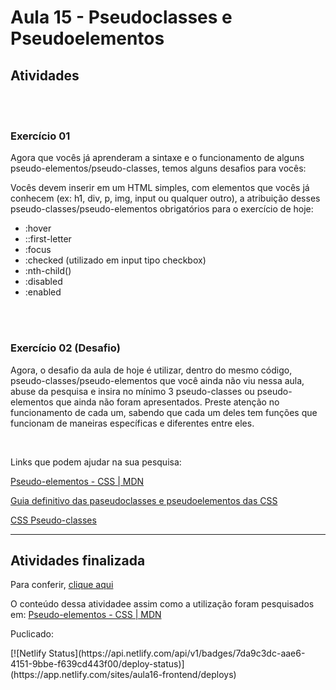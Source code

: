 <h1>Aula 15 - Pseudoclasses e Pseudoelementos</h1>

<h2>Atividades</h2>

<br>
<br>

<div>
<h3>Exercício 01</h3>
<p>Agora que vocês já aprenderam a sintaxe e o funcionamento de alguns pseudo-elementos/pseudo-classes, temos alguns desafios para vocês:</p>

<p>Vocês devem inserir em um HTML simples, com elementos que vocês já conhecem (ex: h1, div, p, img, input ou qualquer outro), a atribuição desses pseudo-classes/pseudo-elementos  obrigatórios para o exercício de hoje:
</p>
    <ul>
       <li>:hover</li>
       <li>::first-letter</li>
       <li>:focus</li>
       <li>:checked (utilizado em input tipo checkbox)</li>
       <li>:nth-child()</li>
       <li>:disabled</li>
       <li>:enabled</li>
    </ul>
</div>

<div>

<br>
<br>

<h3>Exercício 02 (Desafio) </h3>

<p>Agora, o desafio da aula de hoje  é utilizar, dentro do mesmo código, pseudo-classes/pseudo-elementos que você ainda não viu nessa aula, abuse da pesquisa e insira no mínimo 3 pseudo-classes ou pseudo-elementos que ainda não foram apresentados. Preste atenção no funcionamento de cada um, sabendo que cada um deles tem funções que funcionam de maneiras específicas e diferentes entre eles.
</p>

<br>

<p>Links que podem ajudar na sua pesquisa:</p>

<a href="https://developer.mozilla.org/pt-BR/docs/Web/CSS/Pseudo-elements#%C3%ADndice_de_pseudo-elementos_comuns">Pseudo-elementos - CSS | MDN</a>

<a href="https://developer.mozilla.org/pt-BR/docs/Web/CSS/Pseudo-elements#%C3%ADndice_de_pseudo-elementos_comuns">Guia definitivo das paseudoclasses e pseudoelementos das CSS</a>

<a href="https://www.w3schools.com/css/css_pseudo_classes.asp">CSS Pseudo-classes </a>
 
</div>

---

<h2>Atividades finalizada</h2>

Para conferir, <a href="https://aula16-frontend.netlify.app/">clique aqui</a>

O conteúdo dessa atividadee assim como a utilização foram pesquisados em: <a href="https://developer.mozilla.org/pt-BR/docs/Web/CSS/Pseudo-elements#%C3%ADndice_de_pseudo-elementos_comuns">Pseudo-elementos - CSS | MDN</a> 


<p>Puclicado:</p>
[![Netlify Status](https://api.netlify.com/api/v1/badges/7da9c3dc-aae6-4151-9bbe-f639cd443f00/deploy-status)](https://app.netlify.com/sites/aula16-frontend/deploys)
